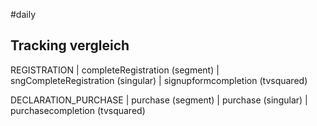 #daily 

## Tracking vergleich

REGISTRATION | completeRegistration (segment) | sngCompleteRegistration (singular) | signupformcompletion (tvsquared)

DECLARATION_PURCHASE | purchase (segment) | purchase (singular) | purchasecompletion (tvsquared)
